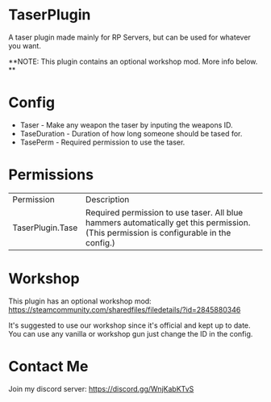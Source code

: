 # TaserPlugin
A taser plugin made mainly for RP Servers, but can be used for whatever you want.

**NOTE: This plugin contains an optional workshop mod. More info below. **

# Config
- Taser - Make any weapon the taser by inputing the weapons ID.
- TaseDuration - Duration of how long someone should be tased for.
- TasePerm - Required permission to use the taser.

# Permissions
<table>
  <tr>
    <td>Permission</td>
    <td>Description</td>
  </tr>
  <tr>
    <td>TaserPlugin.Tase</td>
    <td>Required permission to use taser. All blue hammers automatically get this permission. (This permission is configurable in the config.)</td>
  </tr>
  </table>
  
# Workshop
This plugin has an optional workshop mod: https://steamcommunity.com/sharedfiles/filedetails/?id=2845880346

It's suggested to use our workshop since it's official and kept up to date. You can use any vanilla or workshop gun just change the ID in the config.
# Contact Me
Join my discord server: https://discord.gg/WnjKabKTvS
